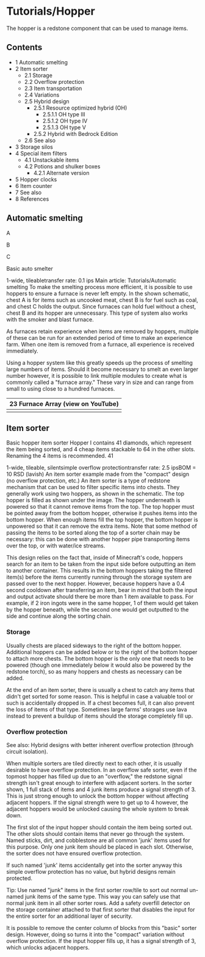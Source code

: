 # Tutorials/Hopper
The hopper is a redstone component that can be used to manage items.

## Contents
- 1 Automatic smelting
- 2 Item sorter
	- 2.1 Storage
	- 2.2 Overflow protection
	- 2.3 Item transportation
	- 2.4 Variations
	- 2.5 Hybrid design
		- 2.5.1 Resource optimized hybrid (OH)
			- 2.5.1.1 OH type III
			- 2.5.1.2 OH type IV
			- 2.5.1.3 OH type V
		- 2.5.2 Hybrid with Bedrock Edition
	- 2.6 See also
- 3 Storage silos
- 4 Special item filters
	- 4.1 Unstackable items
	- 4.2 Potions and shulker boxes
		- 4.2.1 Alternate version
- 5 Hopper clocks
- 6 Item counter
- 7 See also
- 8 References

## Automatic smelting





A


B









C





Basic auto smelter

1-wide, tileabletransfer rate: 0.1 ips
Main article: Tutorials/Automatic smelting
To make the smelting process more efficient, it is possible to use hoppers to ensure a furnace is never left empty. In the shown schematic, chest A is for items such as uncooked meat, chest B is for fuel such as coal, and chest C holds the output. Since furnaces can hold fuel without a chest, chest B and its hopper are unnecessary. This type of system also works with the smoker and blast furnace.

As furnaces retain experience when items are removed by hoppers, multiple of these can be run for an extended period of time to make an experience farm. When one item is removed from a furnace, all experience is received immediately.

Using a hopper system like this greatly speeds up the process of smelting large numbers of items. Should it become necessary to smelt an even larger number however, it is possible to link multiple modules to create what is commonly called a "furnace array." These vary in size and can range from small to using close to a hundred furnaces.

| 23 Furnace Array (view on YouTube) |
|------------------------------------|
|                                    |

## Item sorter
















































Basic hopper item sorter
Hopper I contains 41 diamonds, which represent the item being sorted, and 4 cheap items stackable to 64 in the other slots. Renaming the 4 items is recommended.
41

1-wide, tileable, silentsimple overflow protectiontransfer rate: 2.5 ipsBOM = 10 RSD (lavish)
An item sorter example made from the "compact" design (no overflow protection, etc.)
An item sorter is a type of redstone mechanism that can be used to filter specific items into chests. They generally work using two hoppers, as shown in the schematic. The top hopper is filled as shown under the image. The hopper underneath is powered so that it cannot remove items from the top. The top hopper must be pointed away from the bottom hopper, otherwise it pushes items into the bottom hopper. When enough items fill the top hopper, the bottom hopper is unpowered so that it can remove the extra items. Note that some method of passing the items to be sorted along the top of a sorter chain may be necessary: this can be done with another hopper pipe transporting items over the top, or with water/ice streams.

This design relies on the fact that, inside of Minecraft's code, hoppers search for an item to be taken from the input side before outputting an item to another container.  This results in the bottom hoppers taking the filtered item(s) before the items currently running through the storage system are passed over to the next hopper.  However, because hoppers have a 0.4 second cooldown after transferring an item, bear in mind that both the input and output activate should there be more than 1 item available to pass. For example, if 2 iron ingots were in the same hopper, 1 of them would get taken by the hopper beneath, while the second one would get outputted to the side and continue along the sorting chain.

### Storage
Usually chests are placed sideways to the right of the bottom hopper. Additional hoppers can be added below or to the right of the bottom hopper to attach more chests. The bottom hopper is the only one that needs to be powered (though one immediately below it would also be powered by the redstone torch), so as many hoppers and chests as necessary can be added.

At the end of an item sorter, there is usually a chest to catch any items that didn't get sorted for some reason. This is helpful in case a valuable tool or such is accidentally dropped in. If a chest becomes full, it can also prevent the loss of items of that type. Sometimes large farms' storages use lava instead to prevent a buildup of items should the storage completely fill up.

### Overflow protection
See also: Hybrid designs with better inherent overflow protection (through circuit isolation).

When multiple sorters are tiled directly next to each other, it is usually desirable to have overflow protection. In an overflow safe sorter, even if the topmost hopper has filled up due to an "overflow," the redstone signal strength isn't great enough to interfere with adjacent sorters. In the sorter shown, 1 full stack of items and 4 junk items produce a signal strength of 3. This is just strong enough to unlock the bottom hopper without affecting adjacent hoppers. If the signal strength were to get up to 4 however, the adjacent hoppers would be unlocked causing the whole system to break down.

The first slot of the input hopper should contain the item being sorted out. The other slots should contain items that never go through the system. Named sticks, dirt, and cobblestone are all common 'junk' items used for this purpose. Only one junk item should be placed in each slot. Otherwise, the sorter does not have ensured overflow protection.

If such named 'junk' items accidentally get into the sorter anyway this simple overflow protection has no value, but hybrid designs remain protected.

Tip: Use named "junk" items in the first sorter row/tile to sort out normal un-named junk items of the same type. This way you can safely use that normal junk item in all other sorter rows. Add a safety overfill detector on the storage container attached to that first sorter that disables the input for the entire sorter for an additional layer of security.

It is possible to remove the center column of blocks from this "basic" sorter design. However, doing so turns it into the "compact" variation without overflow protection. If the input hopper fills up, it has a signal strength of 3, which unlocks adjacent hoppers.

